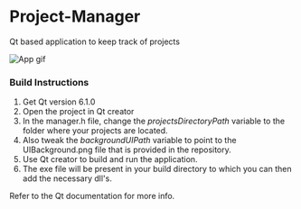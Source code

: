 # Project-Manager
 Qt based application to keep track of projects
 
 ![App gif](https://1.bp.blogspot.com/-dOa9QRSPSuA/YKeqzI3s_KI/AAAAAAAAABU/aqUUa9l4L-4s_h4OYKsacszkwx4XQ-qEACLcBGAsYHQ/w566-h334/4.gif)

### Build Instructions

1. Get Qt version 6.1.0
2. Open the project in Qt creator
3. In the manager.h file, change the *projectsDirectoryPath* variable to the folder where your projects are located.
4. Also tweak the *backgroundUIPath* variable to point to the UIBackground.png file that is provided in the repository.
5. Use Qt creator to build and run the application.
6. The exe file will be present in your build directory to which you can then add the necessary dll's.

Refer to the Qt documentation for more info.

